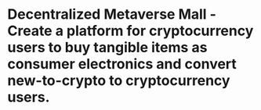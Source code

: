 # Decentralized Metaverse Mall - Create a platform for cryptocurrency users to buy tangible items as consumer electronics and convert new-to-crypto to cryptocurrency users.
